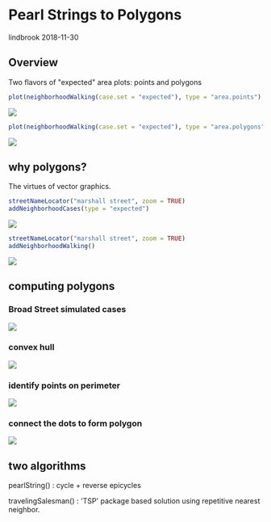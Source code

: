 Pearl Strings to Polygons
================
lindbrook
2018-11-30

Overview
--------

Two flavors of "expected" area plots: points and polygons

``` r
plot(neighborhoodWalking(case.set = "expected"), type = "area.points")
```

<img src="pearl.strings_files/figure-markdown_github/area_points-1.png" style="display: block; margin: auto;" />

``` r
plot(neighborhoodWalking(case.set = "expected"), type = "area.polygons")
```

<img src="pearl.strings_files/figure-markdown_github/area_polygons-1.png" style="display: block; margin: auto;" />

why polygons?
-------------

The virtues of vector graphics.

``` r
streetNameLocator("marshall street", zoom = TRUE)
addNeighborhoodCases(type = "expected")
```

<img src="pearl.strings_files/figure-markdown_github/marshall_points-1.png" style="display: block; margin: auto;" />

``` r
streetNameLocator("marshall street", zoom = TRUE)
addNeighborhoodWalking()
```

<img src="pearl.strings_files/figure-markdown_github/marshall_polygons-1.png" style="display: block; margin: auto;" />

computing polygons
------------------

### Broad Street simulated cases

![](cloud-1.png)

### convex hull

![](hull-1.png)

### identify points on perimeter

![](perimeter-1.png)

### connect the dots to form polygon

![](pearl_string-1.png)

two algorithms
--------------

pearlString() : cycle + reverse epicycles

travelingSalesman() : 'TSP' package based solution using repetitive nearest neighbor.
